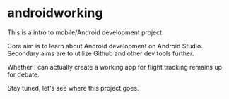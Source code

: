# androidworking

This is a intro to mobile/Android development project.

Core aim is to learn about Android development on Android Studio.
Secondary aims are to utilize Github and other dev tools further.

Whether I can actually create a working app for flight tracking remains up for debate.

Stay tuned, let's see where this project goes.
